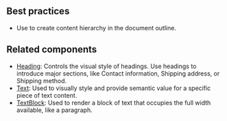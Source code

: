 ## Best practices

- Use to create content hierarchy in the document outline.

## Related components

- [Heading](https://github.com/Shopify/ui-extensions/tree/main/packages/checkout-ui-extensions/src/components/Heading): Controls the visual style of headings. Use headings to introduce major sections, like Contact information, Shipping address, or Shipping method.
- [Text](https://github.com/Shopify/ui-extensions/tree/main/packages/checkout-ui-extensions/src/components/Text): Used to visually style and provide semantic value for a specific piece of text content.
- [TextBlock](https://github.com/Shopify/ui-extensions/tree/main/packages/checkout-ui-extensions/src/components/TextBlock): Used to render a block of text that occupies the full width available, like a paragraph.

